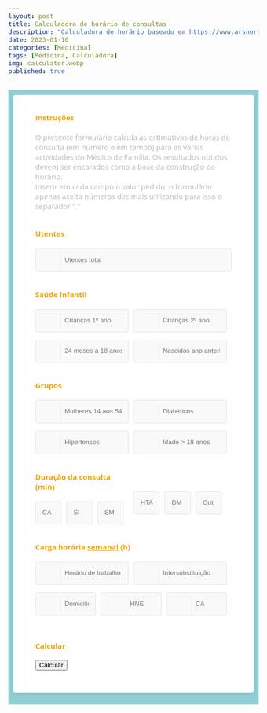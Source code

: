 ```yaml
---
layout: post
title: Calculadora de horário de consultas
description: "Calculadora de horário baseado em https://www.arsnorte.min-saude.pt/wp-content/uploads/sites/3/2022/12/MGF3_4-Ano_Exemplo_Caso_Clinico_2022.pdf."
date: 2023-01-10
categories: [Medicina]
tags: [Medicina, Calculadora]
img: calculator.webp
published: true
---
```

<style>
@import "https://cdnjs.cloudflare.com/ajax/libs/font-awesome/6.3.0/css/all.min.css";
  
*,
*:before,
*:after {
  box-sizing: border-box;
}
body {
  padding: 1em;
  font-family: "Open Sans", "Helvetica Neue", Helvetica, Arial, sans-serif;
  font-size: 15px;
  color: #b9b9b9;
}
  
.calc {
 background-color: #91ced4;
 padding: 10px;
  }

.calc h4 {
  color: #f0a500;
}
input,
input[type="radio"] + label,
input[type="checkbox"] + label:before,
select option,
select {
  width: 100%;
  padding: 1em;
  line-height: 1.4;
  background-color: #f9f9f9;
  border: 1px solid #e5e5e5;
  border-radius: 3px;
  -webkit-transition: 0.35s ease-in-out;
  -moz-transition: 0.35s ease-in-out;
  -o-transition: 0.35s ease-in-out;
  transition: 0.35s ease-in-out;
  transition: all 0.35s ease-in-out;
}
input:focus {
  outline: 0;
  border-color: #bd8200;
}
input:focus + .input-icon i {
  color: #f0a500;
}
input:focus + .input-icon:after {
  border-right-color: #f0a500;
}
input[type="radio"] {
  display: none;
}
input[type="radio"] + label,
select {
  display: inline-block;
  width: 50%;
  text-align: center;
  float: left;
  border-radius: 0;
}
input[type="radio"] + label:first-of-type {
  border-top-left-radius: 3px;
  border-bottom-left-radius: 3px;
}
input[type="radio"] + label:last-of-type {
  border-top-right-radius: 3px;
  border-bottom-right-radius: 3px;
}
input[type="radio"] + label i {
  padding-right: 0.4em;
}
input[type="radio"]:checked + label,
input:checked + label:before,
select:focus,
select:active {
  background-color: #f0a500;
  color: #fff;
  border-color: #bd8200;
}
input[type="checkbox"] {
  display: none;
}
input[type="checkbox"] + label {
  position: relative;
  display: block;
  padding-left: 1.6em;
}
input[type="checkbox"] + label:before {
  position: absolute;
  top: 0.2em;
  left: 0;
  display: block;
  width: 1em;
  height: 1em;
  padding: 0;
  content: "";
}
input[type="checkbox"] + label:after {
  position: absolute;
  top: 0.45em;
  left: 0.2em;
  font-size: 0.8em;
  color: #fff;
  opacity: 0;
  font-family: FontAwesome;
  content: "\f00c";
}
input:checked + label:after {
  opacity: 1;
}
select {
  height: 3.4em;
  line-height: 2;
}
select:first-of-type {
  border-top-left-radius: 3px;
  border-bottom-left-radius: 3px;
}
select:last-of-type {
  border-top-right-radius: 3px;
  border-bottom-right-radius: 3px;
}
select:focus,
select:active {
  outline: 0;
}
select option {
  background-color: #f0a500;
  color: #fff;
}
.input-group {
  margin-bottom: 1em;
  zoom: 1;
}
.input-group:before,
.input-group:after {
  content: "";
  display: table;
}
.input-group:after {
  clear: both;
}
.input-group-icon {
  position: relative;
}
.input-group-icon input {
  padding-left: 4.4em;
}
.input-group-icon .input-icon {
  position: absolute;
  top: 0;
  left: 0;
  width: 3.4em;
  height: 3.4em;
  line-height: 3.4em;
  text-align: center;
  pointer-events: none;
}
.input-group-icon .input-icon:after {
  position: absolute;
  top: 0.6em;
  bottom: 0.6em;
  left: 3.4em;
  display: block;
  border-right: 1px solid #e5e5e5;
  content: "";
  -webkit-transition: 0.35s ease-in-out;
  -moz-transition: 0.35s ease-in-out;
  -o-transition: 0.35s ease-in-out;
  transition: 0.35s ease-in-out;
  transition: all 0.35s ease-in-out;
}
.input-group-icon .input-icon i {
  -webkit-transition: 0.35s ease-in-out;
  -moz-transition: 0.35s ease-in-out;
  -o-transition: 0.35s ease-in-out;
  transition: 0.35s ease-in-out;
  transition: all 0.35s ease-in-out;
}
.container {
  max-width: 40em;
  padding: 1em 3em 2em 3em;
  margin: 0em auto;
  background-color: #fff;
  border-radius: 4.2px;
  box-shadow: 0px 3px 10px -2px rgba(0, 0, 0, 0.2);
}
.row {
  zoom: 1;
}
.row:before,
.row:after {
  content: "";
  display: table;
}
.row:after {
  clear: both;
}
.col-half {
  padding-right: 10px;
  float: left;
  width: 50%;
}
.col-half:last-of-type {
  padding-right: 10px;
}
.col-third {
  padding-right: 10px;
  float: left;
  width: 33.33333333%;
}
.col-third:last-of-type {
  padding-right: 10px;
}
@media only screen and (max-width: 540px) {
  .col-half {
    width: 100%;
    padding-right: 0;
  }
}


/*tabela*/

body * {
  box-sizing: border-box;
}

.header {
  background-color: #327a81;
  color: white;
  font-size: 1.5em;
  padding: 1rem;
  text-align: center;
  text-transform: uppercase;
}

img {
  border-radius: 50%;
  height: 60px;
  width: 60px;
}

.table-users {
  border: 1px solid #327a81;
  border-radius: 10px;
  box-shadow: 3px 3px 0 rgba(0, 0, 0, 0.1);
  max-width: calc(100% - 2em);
  margin: 1em auto;
  overflow: hidden;
  width: 800px;
}

table {
  width: 100%;
}
table td, table th {
  color: #2b686e;
  padding: 10px;
}
table td {
  text-align: center;
  vertical-align: middle;
}
table td:last-child {
  font-size: 0.95em;
  line-height: 1.4;
  text-align: left;
}
table th {
  background-color: #daeff1;
  font-weight: 300;
}
table tr:nth-child(2n) {
  background-color: white;
}
table tr:nth-child(2n+1) {
  background-color: #edf7f8;
}

@media screen and (max-width: 700px) {
  table, tr, td {
    display: block;
  }

  td:first-child {
    position: absolute;
    top: 50%;
    transform: translateY(-50%);
    width: 100px;
  }
  td:not(:first-child) {
    clear: both;
    margin-left: 100px;
    padding: 4px 20px 4px 90px;
    position: relative;
    text-align: left;
  }
  td:not(:first-child):before {
    color: #91ced4;
    content: "";
    display: block;
    left: 0;
    position: absolute;
  }
  td:nth-child(2):before {
    content: "Cons/ano:";
  }
  td:nth-child(3):before {
    content: "Cons/sem:";
  }
  td:nth-child(4):before {
    content: "H/sem:";
  }
  td:nth-child(5):before {
    content: "Notas:";
  }

  tr {
    padding: 10px 0;
    position: relative;
  }
  tr:first-child {
    display: none;
  }
}
@media screen and (max-width: 500px) {
  .header {
    background-color: transparent;
    color: white;
    font-size: 2em;
    font-weight: 700;
    padding: 0;
    text-shadow: 2px 2px 0 rgba(0, 0, 0, 0.1);
  }

  img {
    border: 3px solid;
    border-color: #daeff1;
    height: 100px;
    margin: 0.5rem 0;
    width: 100px;
  }

  td:first-child {
    background-color: #c8e7ea;
    border-bottom: 1px solid #91ced4;
    border-radius: 10px 10px 0 0;
    position: relative;
    top: 0;
    transform: translateY(0);
    width: 100%;
  }
  td:not(:first-child) {
    margin: 0;
    padding: 5px 1em;
    width: 100%;
  }
  td:not(:first-child):before {
    font-size: 0.8em;
    padding-top: 0.3em;
    position: relative;
  }
  td:last-child {
    padding-bottom: 1rem !important;
  }

  tr {
    background-color: white !important;
    border: 1px solid #6cbec6;
    border-radius: 10px;
    box-shadow: 2px 2px 0 rgba(0, 0, 0, 0.1);
    margin: 0.5rem 0;
    padding: 0;
  }

  .table-users {
    border: none;
    box-shadow: none;
    overflow: visible;
  }
}
  
</style>

<main class="calc">
  
<div class="container">
  <form>
    <div class="row">
      <h4>Instruções</h4>
      <div class="input-group">
        <label>O presente formulário calcula as estimativas de horas de consulta (em número e em tempo) para as várias actividades do Médico de Família. Os resultados obtidos devem ser encarados como a base da construção do horário.
          <br>Inserir em cada campo o valor pedido; o formulário apenas aceita números decimais utilizando para isso o separador "."
        </label>
      </div>
    </div>
    <div class="row">
      <h4>Utentes</h4>
      <div class="input-group input-group-icon">
        <input type="text" placeholder="Utentes total" id="a">
        <div class="input-icon"></div>
      </div>
    </div>
    <div class="row">
      <h4>Saúde Infantil</h4>
      <div class="col-half">
        <div class="input-group input-group-icon">
          <input type="text" placeholder="Crianças 1º ano" id="b">
          <div class="input-icon"></div>
        </div>
      </div>
      <div class="col-half">
        <div class="input-group input-group-icon">
          <input type="text" placeholder="Crianças 2º ano" id="c">
          <div class="input-icon"></div>
        </div>
      </div>
      <div class="col-half">
        <div class="input-group input-group-icon">
          <input type="text" placeholder="24 meses a 18 anos" id="d">
          <div class="input-icon"></div>
        </div>
      </div>
      <div class="col-half">
        <div class="input-group input-group-icon">
          <input type="text" placeholder="Nascidos ano anterior" id="e">
          <div class="input-icon"></div>
        </div>
      </div>
    </div>
    <div class="row">
      <h4>Grupos</h4>
      <div class="col-half">
        <div class="input-group input-group-icon">
          <input type="text" placeholder="Mulheres 14 aos 54 anos" id="f">
          <div class="input-icon"></div>
        </div>
      </div>
      <div class="col-half">
        <div class="input-group input-group-icon">
          <input type="text" placeholder="Diabéticos" id="g">
          <div class="input-icon"></div>
        </div>
      </div>
      <div class="col-half">
        <div class="input-group input-group-icon">
          <input type="text" placeholder="Hipertensos" id="h">
          <div class="input-icon"></div>
        </div>
      </div>
      <div class="col-half">
        <div class="input-group input-group-icon">
          <input type="text" placeholder="Idade &gt; 18 anos" id="i">
          <div class="input-icon"></div>
        </div>
      </div>
    </div>
    <div class="row">
      <div class="col-half">
        <h4>Duração da consulta (min)</h4>
        <div class="input-group">
          <div class="col-third">
            <input type="text" placeholder="CA" id="j">
          </div>
          <div class="col-third">
            <input type="text" placeholder="SI" id="k">
          </div>
          <div class="col-third">
            <input type="text" placeholder="SM" id="l">
          </div>
        </div>
      </div>
      <div class="col-half">
        <h4>&nbsp;</h4>
        <div class="input-group">
          <div class="col-third">
            <input type="text" placeholder="HTA" id="m">
          </div>
          <div class="col-third">
            <input type="text" placeholder="DM" id="n">
          </div>
          <div class="col-third">
            <input type="text" placeholder="Out" id="o">
          </div>
        </div>
      </div>
    </div>
    <div class="row">
      <h4>Carga horária <u>semanal</u> (h)</h4>
      <div class="col-half">
        <div class="input-group input-group-icon">
          <input type="text" placeholder="Horário de trabalho" id="p">
          <div class="input-icon"></div>
        </div>
      </div>
      <div class="col-half">
        <div class="input-group input-group-icon">
          <input type="text" placeholder="Intersubstituição" id="q">
          <div class="input-icon"></div>
        </div>
      </div>
      <div class="col-third">
        <div class="input-group input-group-icon">
          <input type="text" placeholder="Domicilios" id="r">
          <div class="input-icon"></div>
        </div>
      </div>
      <div class="col-third">
        <div class="input-group input-group-icon">
          <input type="text" placeholder="HNE" id="s">
          <div class="input-icon"></div>
        </div>
      </div>
      <div class="col-third">
        <div class="input-group input-group-icon">
          <input type="text" placeholder="CA" id="t">
          <div class="input-icon"></div>
        </div>
      </div>
    </div>
  </form>
<div class="row">
  <h4>Calcular</h4>
  <div class="input-group">
    <button type="“button”" onclick="calculate()">Calcular</button>
  </div>
</div>  
</div>

<p><!---RESULTS--></p>
<div id="results"></div>  
  
  
  
</main>
<script>
  function calculate() {
  
  
  const inputs = [];
  for (let i = 0; i < 20; i++) {
    const input = Number(document.getElementById(String.fromCharCode(97 + i)).value);
    inputs.push(input);
  }

  const results = [
    inputs[1] * 6, 
    inputs[2] * 3,
    inputs[3] + (inputs[2] * 3) + (inputs[1] * 6),
    inputs[5] * 0.6,
    inputs[4] * 7,
    inputs[6] * 2,
    inputs[7] * 2    
  ];

  
  const gvr_cons_ano = results[2] + results[3] + results[4] + results[5] + results[6];
  const gvr_cons_sem = (gvr_cons_ano / 44);
  
  const gvr_horas_sem = (results[2]*inputs[10] + results[3] *inputs[14] + results[4] *inputs[11]+ results[5] *inputs[13]+ results[6]*inputs[12])/60/44;
  
  const horas_adultos = (inputs[15]-(gvr_horas_sem + inputs[16] + inputs[17] + inputs[18] + inputs[19]));
  
  
  const resultSection = `
<div class="table-users">
   <div class="header">Carga horária semanal</div>
   
   <table cellspacing="0">
      <tr>
         <th></th>
         <th>Consultas/ano</th>
         <th>Consultas/semana</th>
         <th>Horas/semana</th>
         <th width="230">Comentários</th>
      </tr>

      <tr>
         <td><i class="fa fa-baby"></i><p>Saúde Infantil<br>1º ano</td>
         <td>${results[0]}</td>
         <td>${(parseFloat(results[0]/44).toFixed(1))}</td>
         <td>${(hoursToHHMM((results[0]/44*inputs[10])/60))}</td>
         <td>Assumindo 6 consultas/ano/criança.</td>
      </tr>
      <tr>
         <td><i class="fa fa-child"></i><p>Saúde Infantil<br>2º ano</td>
         <td>${results[1]}</td>
         <td>${(parseFloat(results[1]/44).toFixed(1))}</td>
         <td>${(hoursToHHMM((results[1]/44*inputs[10])/60))}</td>
         <td>Assumindo 3 consultas/ano/criança.</td>
      </tr>
      
       <tr>
         <td><i class="fa fa-children"></i><p>Saúde Infantil<br>total</td>
         <td>${results[2]}</td>
         <td>${(parseFloat(results[2]/44).toFixed(1))}</td>
         <td>${(hoursToHHMM((results[2]/44*inputs[10])/60))}</td>
         <td>Assume 1 consulta/ano/criança para todasa as idades >24 meses.</td>
      </tr>

      <tr>
         <td><i class="fa fa-venus"></i><p>Planeamento Familiar</td>
         <td>${results[3]}</td>
         <td>${(parseFloat(results[3]/44).toFixed(1))}</td>
         <td>${(hoursToHHMM((results[3]/44*inputs[14])/60))}</td>
         <td>Assume 1 consulta/ano e uma taxa de cobertura de 60% de todas as mulheres entre os 14-54 anos.</td>
      </tr>

      <tr>
         <td><i class="fa fa-person-pregnant"></i> <p>Saúde Materna</td>
         <td>${results[4]}</td>
         <td>${(parseFloat(results[4]/44).toFixed(1))}</td>
         <td>${(hoursToHHMM((results[4]/44*inputs[11])/60))}</td>
         <td>Assume um máximo de 7 consultas/gravidez</td>
      </tr>
      
      <tr>
         <td><i class="fa fa-circle"></i><p>Diabetes</i></td>
         <td>${results[5]}</td>
         <td>${(parseFloat(results[5]/44).toFixed(1))}</td>
         <td>${(hoursToHHMM((results[5]/44*inputs[13])/60))}</td>
         <td>Assume 2 consultas/ano por utente e uma taxa de cobertura de 100%.</td>
      </tr>
      <tr>
         <td><i class="fa fa-heart"></i><p>Hipertensão</i></td>
         <td>${results[6]}</td>
         <td>${(parseFloat(results[6]/44).toFixed(1))}</td>
         <td>${(hoursToHHMM((results[6]/44*inputs[12])/60))}</td>
         <td>Assume 2 consultas/ano por utente e uma taxa de cobertura de 100%.</td>
      </tr>
      <tr>
         <td><i class="fa fa-people-group"></i><p>Grupos Vulneráveis / de Risco</i></td>
         <td>${(parseFloat(gvr_cons_ano).toFixed(1))}</td>
         <td>${(parseFloat(gvr_cons_sem).toFixed(1))}</td>
         <td>${(hoursToHHMM(gvr_horas_sem))}</td>
         <td>Somatório de todos os grupos.</td>
      </tr>
      <tr>
         <td><i class="fa fa-users"></i></i><p>Adultos</i></td>
         <td>${(parseFloat(horas_adultos)*60/inputs[14]*44).toFixed(1)}</td>
         <td>${(parseFloat(horas_adultos)*60/inputs[14]).toFixed(1)}</td>
         <td>${(hoursToHHMM(horas_adultos))}</td>
         <td>Cálculo do tempo de consulta restante excluindo os G.V/R e os períodos reservados para CA, Domicilios, Intersubstituição.</td>
      </tr>
      <tr>
         <td><i class="fa fa-laptop-medical"></i><p>e-Agenda</i></td>
         <td>${(parseFloat(horas_adultos)/3*60/inputs[14]*44).toFixed(1)}</td>
         <td>${(parseFloat(horas_adultos)/3*60/inputs[14]).toFixed(1)}</td>
         <td>${(hoursToHHMM(horas_adultos/3))}</td>
         <td>Assumindo 1/3 do total da Saúde Adultos.</td>
      </tr>
      
      
   </table>
</div>
  `;

  document.getElementById('results').innerHTML = resultSection;
 
    
}
function hoursToHHMM(hours) {
    var h = String(Math.trunc(hours)).padStart(2, '0');
    var m = String(Math.abs(Math.round((hours - h) * 60))).padStart(2, '0');
    return h + ':' + m;
}

</script>
